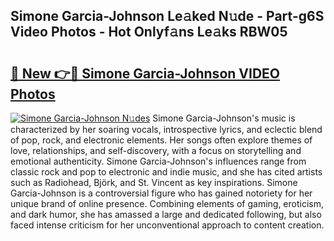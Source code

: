 ## Simone Garcia-Johnson Le𝚊ked N𝚞de - Part-g6S Video Photos - Hot Onlyf𝚊ns Le𝚊ks RBW05

# <h2><a href="http://ab18522.deff.icu/?id=Simone+Garcia-Johnson">🔗 New 👉🔴 Simone Garcia-Johnson VIDEO Photos</a></h2>

[![Simone Garcia-Johnson N𝚞des](https://i.imgur.com/rIISA9y.gif)](http://ab18522.deff.icu/?id=Simone+Garcia-Johnson)
Simone Garcia-Johnson's music is characterized by her soaring vocals, introspective lyrics, and eclectic blend of pop, rock, and electronic elements. Her songs often explore themes of love, relationships, and self-discovery, with a focus on storytelling and emotional authenticity. Simone Garcia-Johnson's influences range from classic rock and pop to electronic and indie music, and she has cited artists such as Radiohead, Björk, and St. Vincent as key inspirations. Simone Garcia-Johnson is a controversial figure who has gained notoriety for her unique brand of online presence. Combining elements of gaming, eroticism, and dark humor, she has amassed a large and dedicated following, but also faced intense criticism for her unconventional approach to content creation.
